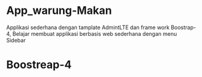 # App_warung-Makan
Applikasi sederhana dengan tamplate AdmintLTE dan frame work Boostrap-4, Belajar membuat applikasi berbasis web sederhana dengan menu Sidebar
# Boostreap-4
